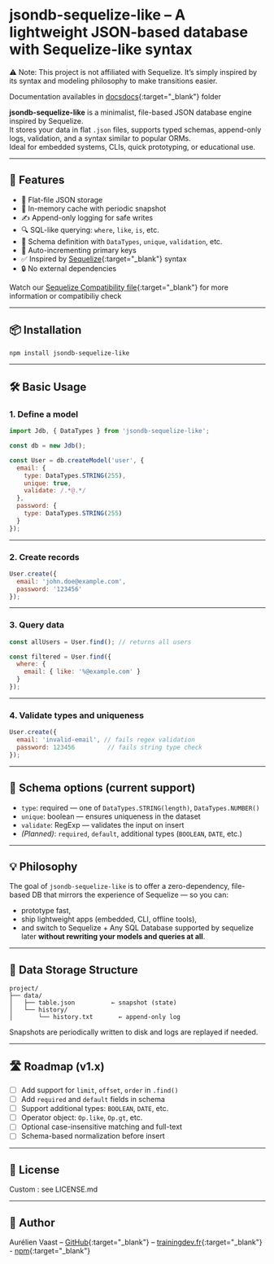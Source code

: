 # jsondb-sequelize-like – A lightweight JSON-based database with Sequelize-like syntax

⚠️ Note: This project is not affiliated with Sequelize. It’s simply inspired by its syntax and modeling philosophy to make transitions easier.

Documentation availables in <a href="https://training-dev-fr.github.io/jsondb-sequelize-like/">docs</a>[docs](https://training-dev-fr.github.io/jsondb-sequelize-like/){:target="_blank"} folder

**jsondb-sequelize-like** is a minimalist, file-based JSON database engine inspired by Sequelize.  
It stores your data in flat `.json` files, supports typed schemas, append-only logs, validation, and a syntax similar to popular ORMs.  
Ideal for embedded systems, CLIs, quick prototyping, or educational use.

---

## 🚀 Features

- 💾 Flat-file JSON storage
- 🧠 In-memory cache with periodic snapshot
- ✍️ Append-only logging for safe writes
- 🔍 SQL-like querying: `where`, `like`, `is`, etc.
- 🧱 Schema definition with `DataTypes`, `unique`, `validation`, etc.
- 🎯 Auto-incrementing primary keys
- ✅ Inspired by [Sequelize](https://sequelize.org){:target="_blank"} syntax
- 🔒 No external dependencies

Watch our [Sequelize Compatibility file](./Sequelize_Compatibility.md){:target="_blank"} for more information or compatibiliy check

---

## 📦 Installation

```bash
npm install jsondb-sequelize-like
```

---

## 🛠️ Basic Usage

### 1. Define a model

```js
import Jdb, { DataTypes } from 'jsondb-sequelize-like';

const db = new Jdb();

const User = db.createModel('user', {
  email: {
    type: DataTypes.STRING(255),
    unique: true,
    validate: /.*@.*/
  },
  password: {
    type: DataTypes.STRING(255)
  }
});
```

---

### 2. Create records

```js
User.create({
  email: 'john.doe@example.com',
  password: '123456'
});
```

---

### 3. Query data

```js
const allUsers = User.find(); // returns all users

const filtered = User.find({
  where: {
    email: { like: '%@example.com' }
  }
});
```

---

### 4. Validate types and uniqueness

```js
User.create({
  email: 'invalid-email', // fails regex validation
  password: 123456         // fails string type check
});
```

---

## 🧪 Schema options (current support)

- `type`: required — one of `DataTypes.STRING(length)`, `DataTypes.NUMBER()`
- `unique`: boolean — ensures uniqueness in the dataset
- `validate`: RegExp — validates the input on insert
- *(Planned)*: `required`, `default`, additional types (`BOOLEAN`, `DATE`, etc.)

---

## 💡 Philosophy

The goal of `jsondb-sequelize-like` is to offer a zero-dependency, file-based DB that mirrors the experience of Sequelize — so you can:
- prototype fast,
- ship lightweight apps (embedded, CLI, offline tools),
- and switch to Sequelize + Any SQL Database supported by sequelize later **without rewriting your models and queries at all**.

---

## 📁 Data Storage Structure

```
project/
├── data/
│   ├── table.json          ← snapshot (state)
│   └── history/
│       └── history.txt       ← append-only log
```

Snapshots are periodically written to disk and logs are replayed if needed.

---

## 🛣️ Roadmap (v1.x)

- [ ] Add support for `limit`, `offset`, `order` in `.find()`
- [ ] Add `required` and `default` fields in schema
- [ ] Support additional types: `BOOLEAN`, `DATE`, etc.
- [ ] Operator object: `Op.like`, `Op.gt`, etc.
- [ ] Optional case-insensitive matching and full-text
- [ ] Schema-based normalization before insert

---

## 📄 License

Custom : see LICENSE.md

---

## 🙌 Author

Aurélien Vaast – [GitHub](https://github.com/training-dev-fr/jsondb-sequelize-like){:target="_blank"} – [trainingdev.fr](https://training-dev.fr){:target="_blank"} - [npm](https://www.npmjs.com/package/jsondb-sequelize-like){:target="_blank"}
